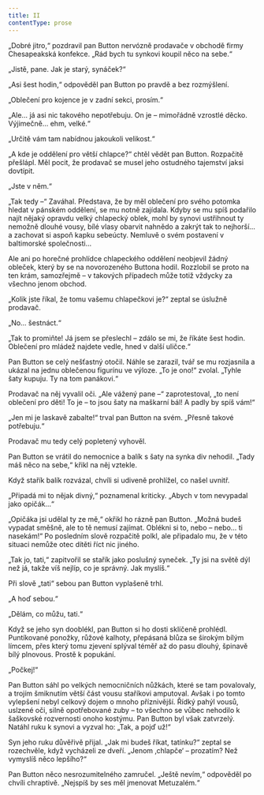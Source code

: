 ```yaml
---
title: II
contentType: prose
---
```


<section>

„Dobré jitro,“ pozdravil pan Button nervózně prodavače v obchodě firmy Chesapeakská konfekce. „Rád bych tu synkovi koupil něco na sebe.“

</section>

<section>

„Jistě, pane. Jak je starý, synáček?“

„Asi šest hodin,“ odpověděl pan Button po pravdě a bez rozmýšlení.

„Oblečení pro kojence je v zadní sekci, prosím.“

„Ale… já asi nic takového nepotřebuju. On je – mimořádně vzrostlé děcko. Výjimečně… ehm, velké.“

„Určitě vám tam nabídnou jakoukoli velikost.“

„A kde je oddělení pro větší chlapce?“ chtěl vědět pan Button. Rozpačitě přešlápl. Měl pocit, že prodavač se musel jeho ostudného tajemství jaksi dovtípit.

„Jste v něm.“

„Tak tedy –“ Zaváhal. Představa, že by měl oblečení pro svého potomka hledat v pánském oddělení, se mu notně zajídala. Kdyby se mu spíš podařilo najít nějaký opravdu velký chlapecký oblek, mohl by synovi ustřihnout ty nemožně dlouhé vousy, bílé vlasy obarvit nahnědo a zakrýt tak to nejhorší… a zachovat si aspoň kapku sebeúcty. Nemluvě o svém postavení v baltimorské společnosti…

Ale ani po horečné prohlídce chlapeckého oddělení neobjevil žádný obleček, který by se na novorozeného Buttona hodil. Rozzlobil se proto na ten krám, samozřejmě – v takových případech může totiž vždycky za všechno jenom obchod.

„Kolik jste říkal, že tomu vašemu chlapečkovi je?“ zeptal se úslužně prodavač.

„No… šestnáct.“

„Tak to promiňte! Já jsem se přeslechl – zdálo se mi, že říkáte šest hodin. Oblečení pro mládež najdete vedle, hned v další uličce.“

Pan Button se celý nešťastný otočil. Náhle se zarazil, tvář se mu rozjasnila a ukázal na jednu oblečenou figurínu ve výloze. „To je ono!“ zvolal. „Tyhle šaty kupuju. Ty na tom panákovi.“

Prodavač na něj vyvalil oči. „Ale vážený pane –“ zaprotestoval, „to není oblečení pro děti! To je – to jsou šaty na maškarní bál! A padly by spíš vám!“

„Jen mi je laskavě zabalte!“ trval pan Button na svém. „Přesně takové potřebuju.“

Prodavač mu tedy celý popletený vyhověl.

Pan Button se vrátil do nemocnice a balík s šaty na synka div nehodil. „Tady máš něco na sebe,“ křikl na něj vztekle.

Když stařík balík rozvázal, chvíli si udiveně prohlížel, co našel uvnitř.

„Připadá mi to nějak divný,“ poznamenal kriticky. „Abych v tom nevypadal jako opičák…“

„Opičáka jsi udělal ty ze mě,“ okřikl ho rázně pan Button. „Možná budeš vypadat směšně, ale to tě nemusí zajímat. Oblékni si to, nebo – nebo… ti nasekám!“ Po posledním slově rozpačitě polkl, ale připadalo mu, že v této situaci nemůže otec dítěti říct nic jiného.

„Tak jo, tati,“ zapitvořil se stařík jako poslušný syneček. „Ty jsi na světě dýl než já, takže víš nejlíp, co je správný. Jak myslíš.“

Při slově „tati“ sebou pan Button vyplašeně trhl.

„A hoď sebou.“

„Dělám, co můžu, tati.“

Když se jeho syn dooblékl, pan Button si ho dosti sklíčeně prohlédl. Puntíkované ponožky, růžové kalhoty, přepásaná blůza se širokým bílým límcem, přes který tomu zjevení splýval téměř až do pasu dlouhý, špinavě bílý plnovous. Prostě k popukání.

„Počkej!“

Pan Button sáhl po velkých nemocničních nůžkách, které se tam povalovaly, a trojím šmiknutím větší část vousu staříkovi amputoval. Avšak i po tomto vylepšení nebyl celkový dojem o mnoho příznivější. Řídký pahýl vousů, uslzené oči, silně opotřebované zuby – to všechno se vůbec nehodilo k šaškovské rozvernosti onoho kostýmu. Pan Button byl však zatvrzelý. Natáhl ruku k synovi a vyzval ho: „Tak, a pojď už!“

Syn jeho ruku důvěřivě přijal. „Jak mi budeš říkat, tatínku?“ zeptal se rozechvěle, když vycházeli ze dveří. „Jenom ‚chlapče‘ – prozatím? Než vymyslíš něco lepšího?“

Pan Button něco nesrozumitelného zamručel. „Ještě nevím,“ odpověděl po chvíli chraptivě. „Nejspíš by ses měl jmenovat Metuzalém.“

</section>
